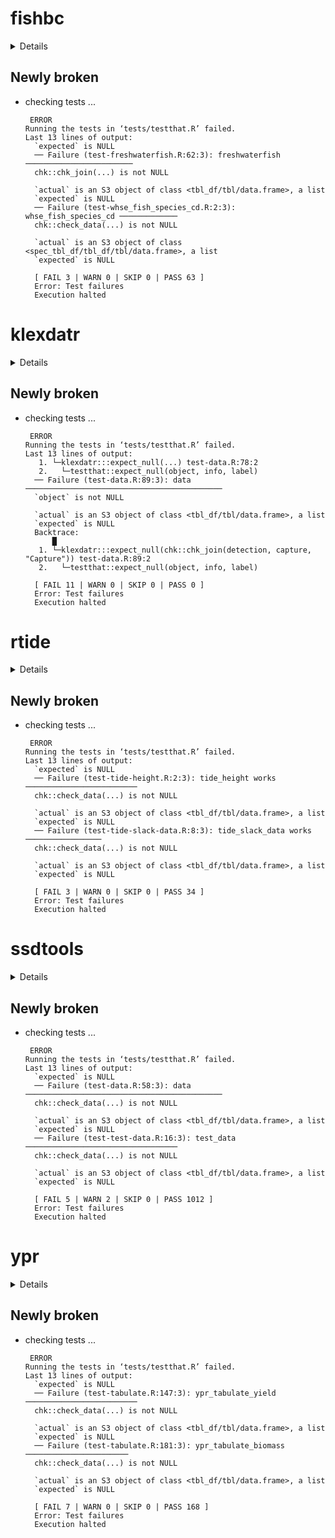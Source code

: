 # fishbc

<details>

* Version: 0.2.0
* GitHub: https://github.com/poissonconsulting/fishbc
* Source code: https://github.com/cran/fishbc
* Date/Publication: 2021-02-18 22:30:02 UTC
* Number of recursive dependencies: 42

Run `revdep_details(, "fishbc")` for more info

</details>

## Newly broken

*   checking tests ...
    ```
     ERROR
    Running the tests in ‘tests/testthat.R’ failed.
    Last 13 lines of output:
      `expected` is NULL
      ── Failure (test-freshwaterfish.R:62:3): freshwaterfish ────────────────────────
      chk::chk_join(...) is not NULL
      
      `actual` is an S3 object of class <tbl_df/tbl/data.frame>, a list
      `expected` is NULL
      ── Failure (test-whse_fish_species_cd.R:2:3): whse_fish_species_cd ─────────────
      chk::check_data(...) is not NULL
      
      `actual` is an S3 object of class <spec_tbl_df/tbl_df/tbl/data.frame>, a list
      `expected` is NULL
      
      [ FAIL 3 | WARN 0 | SKIP 0 | PASS 63 ]
      Error: Test failures
      Execution halted
    ```

# klexdatr

<details>

* Version: 0.1.1
* GitHub: https://github.com/poissonconsulting/klexdatr
* Source code: https://github.com/cran/klexdatr
* Date/Publication: 2020-11-01 18:30:02 UTC
* Number of recursive dependencies: 42

Run `revdep_details(, "klexdatr")` for more info

</details>

## Newly broken

*   checking tests ...
    ```
     ERROR
    Running the tests in ‘tests/testthat.R’ failed.
    Last 13 lines of output:
       1. └─klexdatr:::expect_null(...) test-data.R:78:2
       2.   └─testthat::expect_null(object, info, label)
      ── Failure (test-data.R:89:3): data ────────────────────────────────────────────
      `object` is not NULL
      
      `actual` is an S3 object of class <tbl_df/tbl/data.frame>, a list
      `expected` is NULL
      Backtrace:
          █
       1. └─klexdatr:::expect_null(chk::chk_join(detection, capture, "Capture")) test-data.R:89:2
       2.   └─testthat::expect_null(object, info, label)
      
      [ FAIL 11 | WARN 0 | SKIP 0 | PASS 0 ]
      Error: Test failures
      Execution halted
    ```

# rtide

<details>

* Version: 0.0.8
* GitHub: https://github.com/poissonconsulting/rtide
* Source code: https://github.com/cran/rtide
* Date/Publication: 2020-07-10 10:20:02 UTC
* Number of recursive dependencies: 60

Run `revdep_details(, "rtide")` for more info

</details>

## Newly broken

*   checking tests ...
    ```
     ERROR
    Running the tests in ‘tests/testthat.R’ failed.
    Last 13 lines of output:
      `expected` is NULL
      ── Failure (test-tide-height.R:2:3): tide_height works ─────────────────────────
      chk::check_data(...) is not NULL
      
      `actual` is an S3 object of class <tbl_df/tbl/data.frame>, a list
      `expected` is NULL
      ── Failure (test-tide-slack-data.R:8:3): tide_slack_data works ─────────────────
      chk::check_data(...) is not NULL
      
      `actual` is an S3 object of class <tbl_df/tbl/data.frame>, a list
      `expected` is NULL
      
      [ FAIL 3 | WARN 0 | SKIP 0 | PASS 34 ]
      Error: Test failures
      Execution halted
    ```

# ssdtools

<details>

* Version: 0.3.3
* GitHub: https://github.com/bcgov/ssdtools
* Source code: https://github.com/cran/ssdtools
* Date/Publication: 2021-02-19 07:30:02 UTC
* Number of recursive dependencies: 92

Run `revdep_details(, "ssdtools")` for more info

</details>

## Newly broken

*   checking tests ...
    ```
     ERROR
    Running the tests in ‘tests/testthat.R’ failed.
    Last 13 lines of output:
      `expected` is NULL
      ── Failure (test-data.R:58:3): data ────────────────────────────────────────────
      chk::check_data(...) is not NULL
      
      `actual` is an S3 object of class <tbl_df/tbl/data.frame>, a list
      `expected` is NULL
      ── Failure (test-test-data.R:16:3): test_data ──────────────────────────────────
      chk::check_data(...) is not NULL
      
      `actual` is an S3 object of class <tbl_df/tbl/data.frame>, a list
      `expected` is NULL
      
      [ FAIL 5 | WARN 2 | SKIP 0 | PASS 1012 ]
      Error: Test failures
      Execution halted
    ```

# ypr

<details>

* Version: 0.5.1
* GitHub: https://github.com/poissonconsulting/ypr
* Source code: https://github.com/cran/ypr
* Date/Publication: 2020-07-10 17:10:02 UTC
* Number of recursive dependencies: 74

Run `revdep_details(, "ypr")` for more info

</details>

## Newly broken

*   checking tests ...
    ```
     ERROR
    Running the tests in ‘tests/testthat.R’ failed.
    Last 13 lines of output:
      `expected` is NULL
      ── Failure (test-tabulate.R:147:3): ypr_tabulate_yield ─────────────────────────
      chk::check_data(...) is not NULL
      
      `actual` is an S3 object of class <tbl_df/tbl/data.frame>, a list
      `expected` is NULL
      ── Failure (test-tabulate.R:181:3): ypr_tabulate_biomass ───────────────────────
      chk::check_data(...) is not NULL
      
      `actual` is an S3 object of class <tbl_df/tbl/data.frame>, a list
      `expected` is NULL
      
      [ FAIL 7 | WARN 0 | SKIP 0 | PASS 168 ]
      Error: Test failures
      Execution halted
    ```


